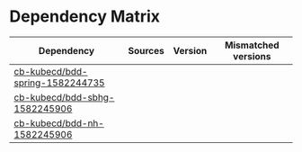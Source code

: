 # Dependency Matrix

Dependency | Sources | Version | Mismatched versions
---------- | ------- | ------- | -------------------
[cb-kubecd/bdd-spring-1582244735](https://github.com/cb-kubecd/bdd-spring-1582244735.git) |  | []() | 
[cb-kubecd/bdd-sbhg-1582245906](https://github.com/cb-kubecd/bdd-sbhg-1582245906.git) |  | []() | 
[cb-kubecd/bdd-nh-1582245906](https://github.com/cb-kubecd/bdd-nh-1582245906.git) |  | []() | 
